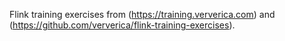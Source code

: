 Flink training exercises from (https://training.ververica.com) and (https://github.com/ververica/flink-training-exercises).
